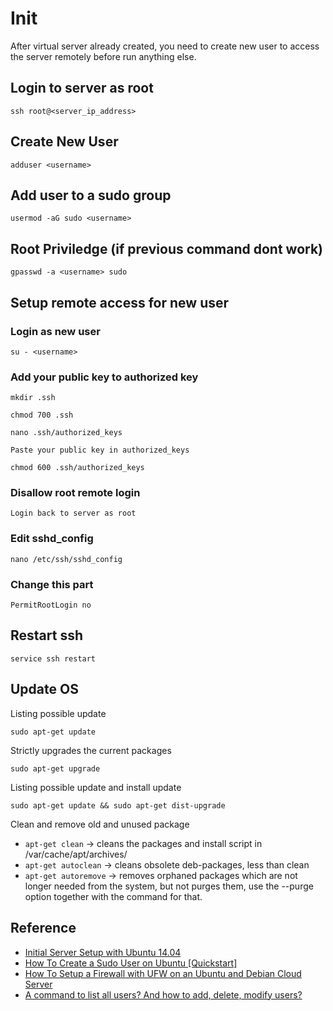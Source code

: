 # Init

After virtual server already created, you need to create new user to access the server remotely before run anything else.

## Login to server as root

`ssh root@<server_ip_address>`

## Create New User

`adduser <username>`

## Add user to a sudo group

`usermod -aG sudo <username>`

## Root Priviledge (if previous command dont work)

`gpasswd -a <username> sudo`

## Setup remote access for new user

### Login as new user

`su - <username>`

### Add your public key to authorized key

`mkdir .ssh`

`chmod 700 .ssh`

`nano .ssh/authorized_keys`

`Paste your public key in authorized_keys`

`chmod 600 .ssh/authorized_keys`

### Disallow root remote login

`Login back to server as root`

### Edit sshd_config

`nano /etc/ssh/sshd_config`

### Change this part

`PermitRootLogin no`

## Restart ssh

`service ssh restart`

## Update OS

Listing possible update

`sudo apt-get update`

Strictly upgrades the current packages

`sudo apt-get upgrade`

Listing possible update and install update

`sudo apt-get update && sudo apt-get dist-upgrade`

Clean and remove old and unused package

* `apt-get clean` → cleans the packages and install script in /var/cache/apt/archives/
* `apt-get autoclean` → cleans obsolete deb-packages, less than clean
* `apt-get autoremove` → removes orphaned packages which are not longer needed from the system, but not purges them, use the --purge option together with the command for that.

## Reference

* [ Initial Server Setup with Ubuntu 14.04
](https://www.digitalocean.com/community/tutorials/initial-server-setup-with-ubuntu-14-04)
* [How To Create a Sudo User on Ubuntu [Quickstart]](https://www.digitalocean.com/community/tutorials/how-to-create-a-sudo-user-on-ubuntu-quickstart)
* [How To Setup a Firewall with UFW on an Ubuntu and Debian Cloud Server](https://www.digitalocean.com/community/tutorials/how-to-setup-a-firewall-with-ufw-on-an-ubuntu-and-debian-cloud-server)
* [A command to list all users? And how to add, delete, modify users?](https://askubuntu.com/questions/410244/a-command-to-list-all-users-and-how-to-add-delete-modify-users)